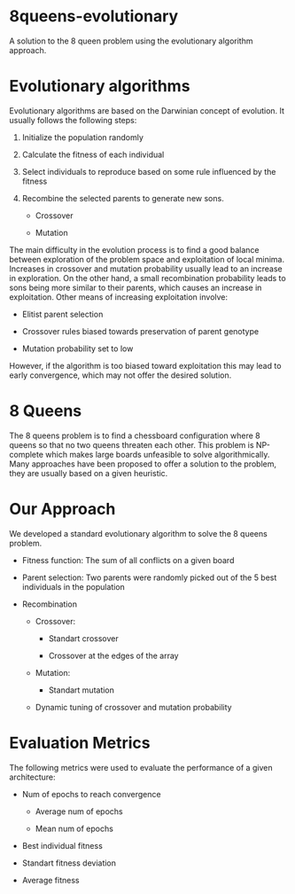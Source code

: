 # 8queens-evolutionary

A solution to the 8 queen problem using the evolutionary algorithm approach.



# Evolutionary algorithms

Evolutionary algorithms are based on the Darwinian concept of evolution. It usually follows the following steps:

1. Initialize the population randomly

2. Calculate the fitness of each individual

3. Select individuals to reproduce based on some rule influenced by the fitness

4. Recombine the selected parents to generate new sons.

   - Crossover

   - Mutation  



The main difficulty in the evolution process is to find a good balance between exploration of the problem space and exploitation of local minima. Increases in crossover and mutation probability usually lead to an increase in exploration. On the other hand, a small recombination probability leads to sons being more similar to their parents, which causes an increase in exploitation. Other means of increasing exploitation involve:



- Elitist parent selection

- Crossover rules biased towards preservation of parent genotype

- Mutation probability set to low  



However, if the algorithm is too biased toward exploitation this may lead to early convergence, which may not offer the desired solution.



# 8 Queens 

The 8 queens problem is to find a chessboard configuration where 8 queens so that no two queens threaten each other. This problem is NP-complete which makes large boards unfeasible to solve algorithmically. Many approaches have been proposed to offer a solution to the problem, they are usually based on a given heuristic.



# Our Approach

We developed a standard evolutionary algorithm to solve the 8 queens problem.

- Fitness function: The sum of all conflicts on a given board 

- Parent selection: Two parents were randomly picked out of the 5 best individuals in the population

- Recombination

    - Crossover:

      - Standart crossover

      - Crossover at the edges of the array

    - Mutation:

      - Standart mutation

    - Dynamic tuning of crossover and mutation probability



# Evaluation Metrics

The following metrics were used to evaluate the performance of a given architecture:

- Num of epochs to reach convergence

  - Average num of epochs

  - Mean num of epochs

- Best individual fitness

- Standart fitness deviation

- Average fitness

